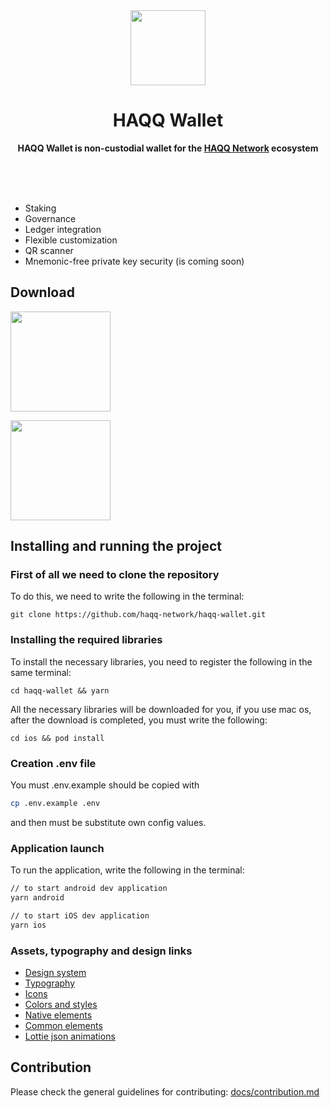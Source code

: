 <div align="center">
  <img src="https://i.postimg.cc/7LfNCmP3/app-logo.png" width="120" height="120">
	<h1>HAQQ Wallet</h1> 
	<p>
		<b>HAQQ Wallet is non-custodial wallet for the <a href="https://haqq.network">HAQQ Network</a> ecosystem</b>
	</p>
	<br>
	<br>
	<br>
</div>

- Staking
- Governance
- Ledger integration
- Flexible customization
- QR scanner
- Mnemonic-free private key security (is coming soon)

## Download

<a href="https://apps.apple.com/app/haqq-wallet-by-bored-gen/id6443843352" rel="nofollow"><img src="https://tools.applemediaservices.com/api/badges/download-on-the-app-store/black/en-us?size=250x83&amp;releaseDate=1672185600" alt="" width="160"></a>

<a href="https://play.google.com/store/apps/details?id=com.haqq.wallet" rel="nofollow"><img src="https://www.wordnote.app/assets/google-play-badge.png" alt="" width="160"></a>

## Installing and running the project

### First of all we need to clone the repository

To do this, we need to write the following in the terminal:

```
git clone https://github.com/haqq-network/haqq-wallet.git
```

### Installing the required libraries

To install the necessary libraries, you need to register the following in the same terminal:

```
cd haqq-wallet && yarn
```

All the necessary libraries will be downloaded for you, if you use mac os, after the download is completed, you must write the following:

```
cd ios && pod install
```

### Creation .env file

You must .env.example should be copied with

```sh
cp .env.example .env
```

and then must be substitute own config values.

### Application launch

To run the application, write the following in the terminal:

```sh
// to start android dev application
yarn android

// to start iOS dev application
yarn ios
```

### Assets, typography and design links

- [Design system](https://www.figma.com/file/KoyH6PqWqfOwyIVDjnLlOk/%F0%9F%93%B1-Wallet?t=M7ZT91FhlYgJRSiI-6)
- [Typography](https://www.figma.com/file/95cNViNal0YIu3HYTNH0TO/Typography?node-id=0%3A1)
- [Icons](https://www.figma.com/file/3NNIlmuGoRMq6GaGphfrOw/Icon?node-id=0%3A1)
- [Colors and styles](https://www.figma.com/file/hVISlIFIJFPsnhlVmpNxrR/Style?node-id=0%3A1)
- [Native elements](https://www.figma.com/file/S0H6bDoI2ySSSK2lsrif32/iOS-Native-Elements?node-id=0%3A1)
- [Common elements](https://www.figma.com/file/lgQR66d0ixkg57MdSjmrOf/iOS-Library?node-id=122%3A2987)
- [Lottie json animations](https://ysherwork.notion.site/Animation-d353911b01f448ab8c88c2cb4f0a3cf6)

## Contribution

Please check the general guidelines for contributing: [docs/contribution.md](https://github.com/haqq-network/haqq-mobile/blob/main/docs/contribution.md)
